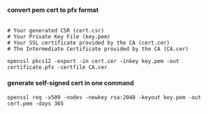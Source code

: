 #### convert pem cert to pfx format
```shell

# Your generated CSR (cert.csr)
# Your Private Key File (key.pem)
# Your SSL certificate provided by the CA (cert.cer)
# The Intermediate Certificate provided by the CA (CA.cer)

openssl pkcs12 -export -in cert.cer -inkey key.pem -out certificate.pfx -certfile CA.cer
```

#### generate self-signed cert in one command
```shell
openssl req -x509 -nodes -newkey rsa:2048 -keyout key.pem -out cert.pem -days 365
```